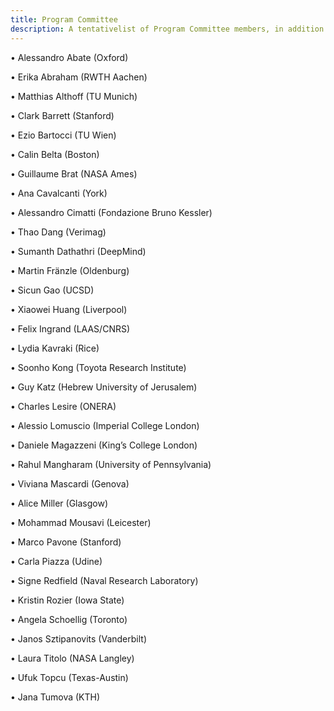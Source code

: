 ```yaml
---
title: Program Committee
description: A tentativelist of Program Committee members, in addition to the Organizers, includes
---
```


•  Alessandro Abate (Oxford)

•  Erika Abraham (RWTH Aachen)

•  Matthias Althoff (TU Munich)

•  Clark Barrett (Stanford)

•  Ezio Bartocci (TU Wien)

•  Calin Belta (Boston)

•  Guillaume Brat (NASA Ames)

•  Ana Cavalcanti (York)

•  Alessandro Cimatti (Fondazione Bruno Kessler)

•  Thao Dang (Verimag)

•  Sumanth Dathathri (DeepMind)

•  Martin Fränzle (Oldenburg)

•  Sicun Gao (UCSD)

•  Xiaowei Huang (Liverpool)

•  Felix Ingrand (LAAS/CNRS)

•  Lydia Kavraki (Rice)

•  Soonho Kong (Toyota Research Institute)

•  Guy Katz (Hebrew University of Jerusalem)

•  Charles Lesire (ONERA)

•  Alessio Lomuscio (Imperial College London)

•  Daniele Magazzeni (King’s College London)

•  Rahul Mangharam (University of Pennsylvania)

•  Viviana Mascardi (Genova)

•  Alice Miller (Glasgow)

•  Mohammad Mousavi (Leicester)

•  Marco Pavone (Stanford)

•  Carla Piazza (Udine)

•  Signe Redfield (Naval Research Laboratory)

•  Kristin Rozier (Iowa State)

•  Angela Schoellig (Toronto)

•  Janos Sztipanovits (Vanderbilt)

•  Laura Titolo (NASA Langley)

•  Ufuk Topcu (Texas-Austin)

•  Jana Tumova (KTH)
